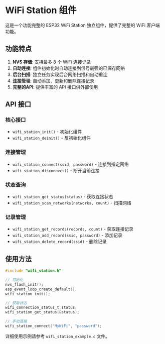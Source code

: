 # WiFi Station 组件

这是一个功能完整的 ESP32 WiFi Station 独立组件，提供了完整的 WiFi 客户端功能。

## 功能特点

1. **NVS 存储**: 支持最多 8 个 WiFi 连接记录
2. **自动连接**: 组件初始化时自动连接到信号最强的已保存网络  
3. **后台扫描**: 独立任务实现后台网络扫描和自动重连
4. **连接管理**: 自动添加、更新和删除连接记录
5. **完整的API**: 提供丰富的 API 接口供外部使用

## API 接口

### 核心接口
- `wifi_station_init()` - 初始化组件
- `wifi_station_deinit()` - 反初始化组件

### 连接管理  
- `wifi_station_connect(ssid, password)` - 连接到指定网络
- `wifi_station_disconnect()` - 断开当前连接

### 状态查询
- `wifi_station_get_status(status)` - 获取连接状态
- `wifi_station_scan_networks(networks, count)` - 扫描网络

### 记录管理
- `wifi_station_get_records(records, count)` - 获取连接记录
- `wifi_station_add_record(ssid, password)` - 添加记录
- `wifi_station_delete_record(ssid)` - 删除记录

## 使用方法

```c
#include "wifi_station.h"

// 初始化
nvs_flash_init();
esp_event_loop_create_default();
wifi_station_init();

// 获取状态
wifi_connection_status_t status;
wifi_station_get_status(&status);

// 手动连接
wifi_station_connect("MyWiFi", "password");
```

详细使用示例请参考 `wifi_station_example.c` 文件。 